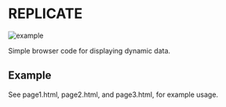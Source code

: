 # REPLICATE
![example](https://media.giphy.com/media/hWjG4xABI2Mxjr4gqv/giphy.gif)

Simple browser code for displaying dynamic data.


## Example

See page1.html, page2.html, and page3.html, for example usage.
